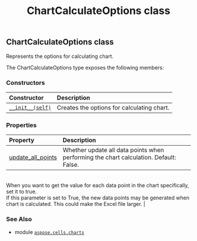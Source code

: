 ﻿---
title: ChartCalculateOptions class
second_title: Aspose.Cells for Python via .NET API References
description: 
type: docs
weight: 50
url: /aspose.cells.charts/chartcalculateoptions/
is_root: false
---

## ChartCalculateOptions class

Represents the options for calculating chart.



The ChartCalculateOptions type exposes the following members:

### Constructors
| Constructor | Description |
| :- | :- |
| [`__init__(self)`](/cells/python-net/aspose.cells.charts/chartcalculateoptions/__init__/#) | Creates the options for calculating chart. |


### Properties
| Property | Description |
| :- | :- |
| [update_all_points](/cells/python-net/aspose.cells.charts/chartcalculateoptions/update_all_points) | Whether update all data points when performing the chart calculation. Default: False. <br/>When you want to get the value for each data point in the chart specifically, set it to true.<br/>If this parameter is set to True, the new data points may be generated when chart is calculated. This could make the Excel file larger. |



### See Also
* module [`aspose.cells.charts`](..)
